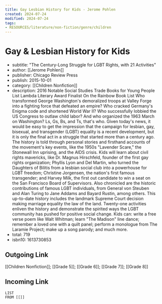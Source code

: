 ```yaml
---
title: Gay Lesbian History for Kids - Jerome Pohlen
created: 2024-07-24
modified: 2024-07-24
tags:
- RESOURCES/literature/non-fiction/genre/children
---
```

# Gay & Lesbian History for Kids
- subtitle: "The Century-Long Struggle for LGBT Rights, with 21 Activities"
- author: [[Jerome Pohlen]]
- publisher: Chicago Review Press
- publish: 2015-10-01
- category: [[Children Nonfiction]]
- description: 2016 Notable Social Studies Trade Books for Young People List Lambda Literary Award Finalist On the Rainbow Book List Who transformed George Washington's demoralized troops at Valley Forge into a fighting force that defeated an empire? Who cracked Germany's Enigma code and shortened World War II? Who successfully lobbied the US Congress to outlaw child labor? And who organized the 1963 March on Washington? Ls, Gs, Bs, and Ts, that's who. Given today's news, it would be easy to get the impression that the campaign for lesbian, gay, bisexual, and transgender (LGBT) equality is a recent development, but it is only the final act in a struggle that started more than a century ago. The history is told through personal stories and firsthand accounts of the movement's key events, like the 1950s "Lavender Scare," the Stonewall Inn uprising, and the AIDS crisis. Kids will learn about civil rights mavericks, like Dr. Magnus Hirschfeld, founder of the first gay rights organization; Phyllis Lyon and Del Martin, who turned the Daughters of Bilitis from a lesbian social club into a powerhouse for LGBT freedom; Christine Jorgensen, the nation's first famous transgender; and Harvey Milk, the first out candidate to win a seat on the San Francisco Board of Supervisors. Also chronicled are the historic contributions of famous LGBT individuals, from General von Steuben and Alan Turing to Jane Addams and Bayard Rustin, among others. This up-to-date history includes the landmark Supreme Court decision making marriage equality the law of the land. Twenty-one activities enliven the history and demonstrate the spirited ways the LGBT community has pushed for positive social change. Kids can: write a free verse poem like Walt Whitman; learn "The Madison" line dance; remember a loved one with a quilt panel; perform a monologue from The Laramie Project; make up a song parody; and much more.
- total: 719
- isbn10: 1613730853

## Outgoing Link
[[Children Nonfiction]]; [[Grade 5]]; [[Grade 6]]; [[Grade 7]]; [[Grade 8]]

## Incoming Link
```dataview
LIST
FROM [[]]
```
